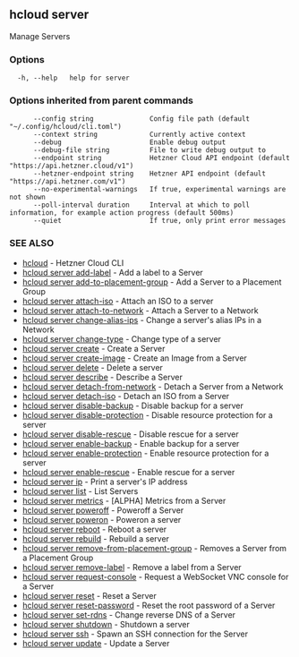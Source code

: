 ## hcloud server

Manage Servers

### Options

```
  -h, --help   help for server
```

### Options inherited from parent commands

```
      --config string              Config file path (default "~/.config/hcloud/cli.toml")
      --context string             Currently active context
      --debug                      Enable debug output
      --debug-file string          File to write debug output to
      --endpoint string            Hetzner Cloud API endpoint (default "https://api.hetzner.cloud/v1")
      --hetzner-endpoint string    Hetzner API endpoint (default "https://api.hetzner.com/v1")
      --no-experimental-warnings   If true, experimental warnings are not shown
      --poll-interval duration     Interval at which to poll information, for example action progress (default 500ms)
      --quiet                      If true, only print error messages
```

### SEE ALSO

* [hcloud](hcloud.md)	 - Hetzner Cloud CLI
* [hcloud server add-label](hcloud_server_add-label.md)	 - Add a label to a Server
* [hcloud server add-to-placement-group](hcloud_server_add-to-placement-group.md)	 - Add a Server to a Placement Group
* [hcloud server attach-iso](hcloud_server_attach-iso.md)	 - Attach an ISO to a server
* [hcloud server attach-to-network](hcloud_server_attach-to-network.md)	 - Attach a Server to a Network
* [hcloud server change-alias-ips](hcloud_server_change-alias-ips.md)	 - Change a server's alias IPs in a Network
* [hcloud server change-type](hcloud_server_change-type.md)	 - Change type of a server
* [hcloud server create](hcloud_server_create.md)	 - Create a Server
* [hcloud server create-image](hcloud_server_create-image.md)	 - Create an Image from a Server
* [hcloud server delete](hcloud_server_delete.md)	 - Delete a server
* [hcloud server describe](hcloud_server_describe.md)	 - Describe a Server
* [hcloud server detach-from-network](hcloud_server_detach-from-network.md)	 - Detach a Server from a Network
* [hcloud server detach-iso](hcloud_server_detach-iso.md)	 - Detach an ISO from a Server
* [hcloud server disable-backup](hcloud_server_disable-backup.md)	 - Disable backup for a server
* [hcloud server disable-protection](hcloud_server_disable-protection.md)	 - Disable resource protection for a server
* [hcloud server disable-rescue](hcloud_server_disable-rescue.md)	 - Disable rescue for a server
* [hcloud server enable-backup](hcloud_server_enable-backup.md)	 - Enable backup for a server
* [hcloud server enable-protection](hcloud_server_enable-protection.md)	 - Enable resource protection for a server
* [hcloud server enable-rescue](hcloud_server_enable-rescue.md)	 - Enable rescue for a server
* [hcloud server ip](hcloud_server_ip.md)	 - Print a server's IP address
* [hcloud server list](hcloud_server_list.md)	 - List Servers
* [hcloud server metrics](hcloud_server_metrics.md)	 - [ALPHA] Metrics from a Server
* [hcloud server poweroff](hcloud_server_poweroff.md)	 - Poweroff a Server
* [hcloud server poweron](hcloud_server_poweron.md)	 - Poweron a server
* [hcloud server reboot](hcloud_server_reboot.md)	 - Reboot a server
* [hcloud server rebuild](hcloud_server_rebuild.md)	 - Rebuild a server
* [hcloud server remove-from-placement-group](hcloud_server_remove-from-placement-group.md)	 - Removes a Server from a Placement Group
* [hcloud server remove-label](hcloud_server_remove-label.md)	 - Remove a label from a Server
* [hcloud server request-console](hcloud_server_request-console.md)	 - Request a WebSocket VNC console for a Server
* [hcloud server reset](hcloud_server_reset.md)	 - Reset a Server
* [hcloud server reset-password](hcloud_server_reset-password.md)	 - Reset the root password of a Server
* [hcloud server set-rdns](hcloud_server_set-rdns.md)	 - Change reverse DNS of a Server
* [hcloud server shutdown](hcloud_server_shutdown.md)	 - Shutdown a server
* [hcloud server ssh](hcloud_server_ssh.md)	 - Spawn an SSH connection for the Server
* [hcloud server update](hcloud_server_update.md)	 - Update a Server
